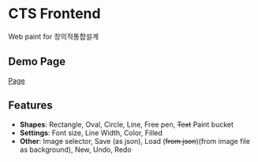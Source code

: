 # CTS Frontend
Web paint for 창의적통합설계

## Demo Page
[Page](https://freefriday.github.io/cts_front/)

## Features
  - **Shapes**: Rectangle, Oval, Circle, Line, Free pen, ~~Text~~ Paint bucket
  - **Settings**: Font size, Line Width, Color, Filled
  - **Other**: Image selector, Save (as json), Load (~~from json~~)(from image file as background), New, Undo, Redo
